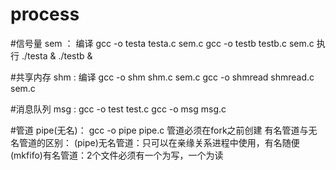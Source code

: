 # process

#信号量
  sem ：
  编译 gcc -o testa testa.c sem.c
      gcc -o testb testb.c sem.c 
  执行 ./testa & ./testb &

#共享内存
   shm :
   编译 gcc -o shm shm.c sem.c
       gcc -o shmread shmread.c sem.c
       
#消息队列
   msg :
       gcc -o test test.c
       gcc -o msg msg.c
       
#管道
   pipe(无名)：
        gcc -o pipe pipe.c
        管道必须在fork之前创建
        有名管道与无名管道的区别：
          (pipe)无名管道：只可以在亲缘关系进程中使用，有名随便
          (mkfifo)有名管道：2个文件必须有一个为写，一个为读
